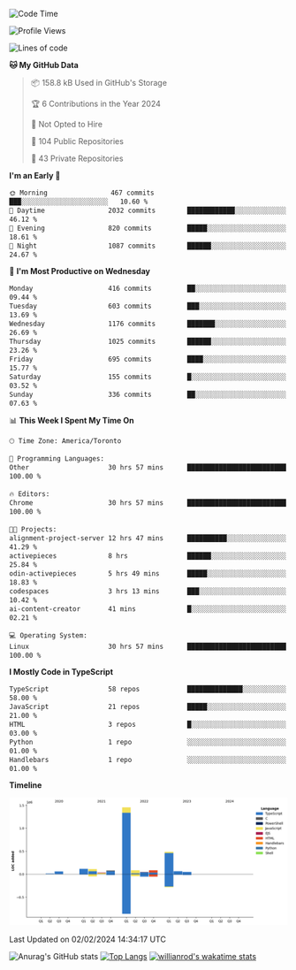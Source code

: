 <!--START_SECTION:waka-->
![Code Time](http://img.shields.io/badge/Code%20Time-1%2C152%20hrs%2024%20mins-blue)

![Profile Views](http://img.shields.io/badge/Profile%20Views-2-blue)

![Lines of code](https://img.shields.io/badge/From%20Hello%20World%20I%27ve%20Written-2.6%20million%20lines%20of%20code-blue)

**🐱 My GitHub Data** 

> 📦 158.8 kB Used in GitHub's Storage 
 > 
> 🏆 6 Contributions in the Year 2024
 > 
> 🚫 Not Opted to Hire
 > 
> 📜 104 Public Repositories 
 > 
> 🔑 43 Private Repositories 
 > 
**I'm an Early 🐤** 

```text
🌞 Morning                467 commits         ███░░░░░░░░░░░░░░░░░░░░░░   10.60 % 
🌆 Daytime                2032 commits        ████████████░░░░░░░░░░░░░   46.12 % 
🌃 Evening                820 commits         █████░░░░░░░░░░░░░░░░░░░░   18.61 % 
🌙 Night                  1087 commits        ██████░░░░░░░░░░░░░░░░░░░   24.67 % 
```
📅 **I'm Most Productive on Wednesday** 

```text
Monday                   416 commits         ██░░░░░░░░░░░░░░░░░░░░░░░   09.44 % 
Tuesday                  603 commits         ███░░░░░░░░░░░░░░░░░░░░░░   13.69 % 
Wednesday                1176 commits        ███████░░░░░░░░░░░░░░░░░░   26.69 % 
Thursday                 1025 commits        ██████░░░░░░░░░░░░░░░░░░░   23.26 % 
Friday                   695 commits         ████░░░░░░░░░░░░░░░░░░░░░   15.77 % 
Saturday                 155 commits         █░░░░░░░░░░░░░░░░░░░░░░░░   03.52 % 
Sunday                   336 commits         ██░░░░░░░░░░░░░░░░░░░░░░░   07.63 % 
```


📊 **This Week I Spent My Time On** 

```text
🕑︎ Time Zone: America/Toronto

💬 Programming Languages: 
Other                    30 hrs 57 mins      █████████████████████████   100.00 % 

🔥 Editors: 
Chrome                   30 hrs 57 mins      █████████████████████████   100.00 % 

🐱‍💻 Projects: 
alignment-project-server 12 hrs 47 mins      ██████████░░░░░░░░░░░░░░░   41.29 % 
activepieces             8 hrs               ██████░░░░░░░░░░░░░░░░░░░   25.84 % 
odin-activepieces        5 hrs 49 mins       █████░░░░░░░░░░░░░░░░░░░░   18.83 % 
codespaces               3 hrs 13 mins       ███░░░░░░░░░░░░░░░░░░░░░░   10.42 % 
ai-content-creator       41 mins             █░░░░░░░░░░░░░░░░░░░░░░░░   02.21 % 

💻 Operating System: 
Linux                    30 hrs 57 mins      █████████████████████████   100.00 % 
```

**I Mostly Code in TypeScript** 

```text
TypeScript               58 repos            ██████████████░░░░░░░░░░░   58.00 % 
JavaScript               21 repos            █████░░░░░░░░░░░░░░░░░░░░   21.00 % 
HTML                     3 repos             █░░░░░░░░░░░░░░░░░░░░░░░░   03.00 % 
Python                   1 repo              ░░░░░░░░░░░░░░░░░░░░░░░░░   01.00 % 
Handlebars               1 repo              ░░░░░░░░░░░░░░░░░░░░░░░░░   01.00 % 
```



**Timeline**

![Lines of Code chart](https://raw.githubusercontent.com/wise-introvert/wise-introvert/master/assets/bar_graph.png)


 Last Updated on 02/02/2024 14:34:17 UTC
<!--END_SECTION:waka-->

![Anurag's GitHub stats](https://github-readme-stats.vercel.app/api?username=wise-introvert&count_private=true&show_icons=true)
[![Top Langs](https://github-readme-stats.vercel.app/api/top-langs/?username=wise-introvert&langs_count=10)](https://github.com/anuraghazra/github-readme-stats)
[![willianrod's wakatime stats](https://github-readme-stats.vercel.app/api/wakatime?username=wiseintrovert)](https://github.com/anuraghazra/github-readme-stats)
